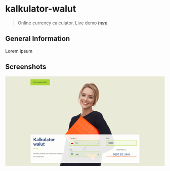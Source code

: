 # kalkulator-walut

> Online currency calculator.
> Live demo [_here_](https://mariuszgit.github.io/kalkulator-walut/).



## General Information
Lorem ipsum

## Screenshots
![Printscreen](img/screenshots/printscreen.png)


